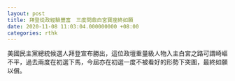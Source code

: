 ```yaml
---
layout: post
title: 拜登從政經驗豐富　三度問鼎白宮寶座終如願
date: 2020-11-08 11:03:04.000000000 +08:00
categories: rthk
---
```


美國民主黨總統候選人拜登宣布勝出，這位政壇重量級人物入主白宮之路可謂崎嶇不平，過去兩度在初選下馬，今屆亦在初選一度不被看好的形勢下突圍，最終如願以償。
